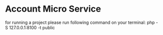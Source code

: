 # Account Micro Service
for running a project please run following command on your terminal:
php -S 127.0.0.1:8100 -t public

